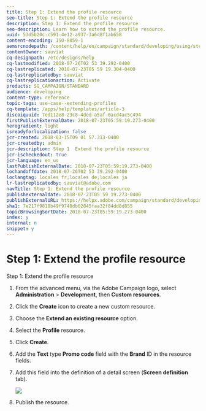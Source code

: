 ```yaml
---
title: Step 1: Extend the profile resource
seo-title: Step 1: Extend the profile resource
description: Step 1: Extend the profile resource
seo-description: Learn how to extend the profile resource.
uuid: 53d5b20c-c591-4e12-a937-3a6d8f1ab658
content-encoding: ISO-8859-1
aemsrcnodepath: /content/help/en/campaign/standard/developing/using/step-1--extend-the-profile-resource
contentOwner: sauviat
cq-designpath: /etc/designs/help
cq-lastmodified: 2018-07-26T02 53 39.292-0400
cq-lastreplicated: 2018-07-23T05 59 19.304-0400
cq-lastreplicatedby: sauviat
cq-lastreplicationaction: Activate
products: SG_CAMPAIGN/STANDARD
audience: developing
content-type: reference
topic-tags: use-case--extending-profiles
cq-template: /apps/help/templates/article-3
discoiquuid: 7ed112e8-23c8-4ded-a5af-0acd4ac5c494
firstPublishExternalDate: 2018-07-23T05:59:19.273-0400
herogradient: light
isreadyforlocalization: false
jcr-created: 2018-03-15T09 01 57.313-0400
jcr-createdby: admin
jcr-description: Step 1  Extend the profile resource
jcr-ischeckedout: true
jcr-language: en_us
lastPublishExternalDate: 2018-07-23T05:59:19.273-0400
lochandoffdate: 2018-07-26T02 53 39.292-0400
loclangtag: locales fr;locales de;locales ja
lr-lastreplicatedby: sauviat@adobe.com
navTitle: Step 1: Extend the profile resource
publishexternaldate: 2018-07-23T05 59 19.273-0400
publishExternalURL: https://helpx.adobe.com/campaign/standard/developing/using/step-1--extend-the-profile-resource.html
sha1: 7e217f9818b49f9740db02845faa32f84dd8d855
topicBrowsingSortDate: 2018-07-23T05:59:19.273-0400
index: y
internal: n
snippet: y
---
```


# Step 1: Extend the profile resource

Step 1: Extend the profile resource

1. From the advanced menu, via the Adobe Campaign logo, select **Administration** > **Development**, then **Custom resources**.
1. Click the **Create** icon to create a new custom resource.
1. Choose the **Extend an existing resource** option.
1. Select the **Profile** resource.
1. Click **Create**.
1. Add the **Text** type **Promo code** field with the **Brand** ID in the resource fields.
1. Add this field into the definition of a detail screen (**Screen definition** tab).

   ![](assets/schema_extension_UC2.png)

1. Publish the resource.

